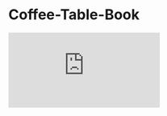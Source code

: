 # Coffee-Table-Book

<embed src="https://github.com/InuriGunathilaka22/Coffee-Table-Book/raw/main/Final Coffee Table Book (.PDF File)/Animal Planet Coffee Table Book.pdf" type="application/pdf" />
